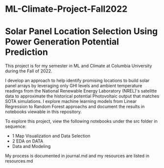 # ML-Climate-Project-Fall2022
<!-- 
Throughout the semester each student will work on an individual project, which you will summarize in a final technical paper. You will showcase and document your work through a private git repository following this template.

The organization of this repository is as follows:

```
abstract.md
journal.md
doc/
src/
etc/
```
- The file `abstract.md` simply contains an abstract of the project. At first, it is an aspirational abstract, one that describes the research program you want to complete. You will refine it through the semester.
- The file `journal.md` is a diary of your progress. It contains dated entries with a description of what you are doing, what you found, what you are thinking, and so on. It is mainly a resource for you, but I will glance at it too (at the end of the semester). Please update and commit it at least once per week.
- The `doc/` directory contains the LaTeX document that you are writing. We will provide a template for your final paper.
- The `src/` directory contains the code you are writing. The data you are analyzing should live here too.
- The `etc/` directory contains anything else — materials, notes, photos of whiteboards, and so on — that you want to keep track of.
There should be nothing else in the top level directory of your repository.

Commit often, at least every week. You are graded on the quality of the project and the path that you took to get there. -->
# Solar Panel Location Selection Using Power Generation Potential Prediction

This project is for my semester in ML and Climate at Columbia University during the Fall of 2022. 

I develop an approach to help identify promising locations to build solar panel arrays by leveraging  only GHI levels and ambient temperature readings from the National Renewable Energy Laboratory (NREL)'s satelitte data to approximate the historical potential Photovoltaic output that matches SOTA simulations. I explore machine learning models from Linear Regression to Random Forest approachs and document the results in notebooks viewable in this repository.

To explore this project, view the following notebooks under the src folder in sequence:
- 1 Map Visualization and Data Selection
- 2 EDA on DATA
- Data and Modeling

My process is documented in journal.md and my resources are listed in resources.md
